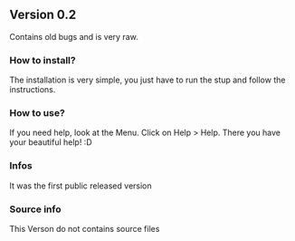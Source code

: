 ## Version 0.2
Contains old bugs and is very raw.

### How to install?
The installation is very simple, you just have to run the stup and follow the instructions.

### How to use?
If you need help, look at the Menu. Click on Help > Help. There you have your beautiful help! :D

### Infos
It was the first public released version

### Source info
This Verson do not contains source files
